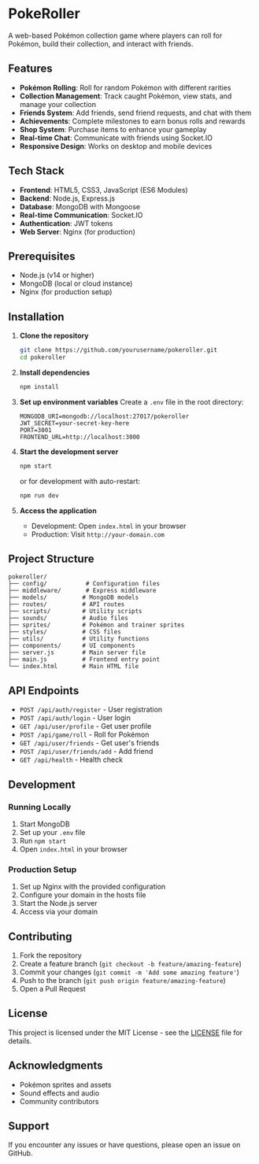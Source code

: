 # PokeRoller

A web-based Pokémon collection game where players can roll for Pokémon, build their collection, and interact with friends.

## Features

- **Pokémon Rolling**: Roll for random Pokémon with different rarities
- **Collection Management**: Track caught Pokémon, view stats, and manage your collection
- **Friends System**: Add friends, send friend requests, and chat with them
- **Achievements**: Complete milestones to earn bonus rolls and rewards
- **Shop System**: Purchase items to enhance your gameplay
- **Real-time Chat**: Communicate with friends using Socket.IO
- **Responsive Design**: Works on desktop and mobile devices

## Tech Stack

- **Frontend**: HTML5, CSS3, JavaScript (ES6 Modules)
- **Backend**: Node.js, Express.js
- **Database**: MongoDB with Mongoose
- **Real-time Communication**: Socket.IO
- **Authentication**: JWT tokens
- **Web Server**: Nginx (for production)

## Prerequisites

- Node.js (v14 or higher)
- MongoDB (local or cloud instance)
- Nginx (for production setup)

## Installation

1. **Clone the repository**
   ```bash
   git clone https://github.com/yourusername/pokeroller.git
   cd pokeroller
   ```

2. **Install dependencies**
   ```bash
   npm install
   ```

3. **Set up environment variables**
   Create a `.env` file in the root directory:
   ```env
   MONGODB_URI=mongodb://localhost:27017/pokeroller
   JWT_SECRET=your-secret-key-here
   PORT=3001
   FRONTEND_URL=http://localhost:3000
   ```

4. **Start the development server**
   ```bash
   npm start
   ```
   or for development with auto-restart:
   ```bash
   npm run dev
   ```

5. **Access the application**
   - Development: Open `index.html` in your browser
   - Production: Visit `http://your-domain.com`

## Project Structure

```
pokeroller/
├── config/           # Configuration files
├── middleware/       # Express middleware
├── models/          # MongoDB models
├── routes/          # API routes
├── scripts/         # Utility scripts
├── sounds/          # Audio files
├── sprites/         # Pokémon and trainer sprites
├── styles/          # CSS files
├── utils/           # Utility functions
├── components/      # UI components
├── server.js        # Main server file
├── main.js          # Frontend entry point
└── index.html       # Main HTML file
```

## API Endpoints

- `POST /api/auth/register` - User registration
- `POST /api/auth/login` - User login
- `GET /api/user/profile` - Get user profile
- `POST /api/game/roll` - Roll for Pokémon
- `GET /api/user/friends` - Get user's friends
- `POST /api/user/friends/add` - Add friend
- `GET /api/health` - Health check

## Development

### Running Locally

1. Start MongoDB
2. Set up your `.env` file
3. Run `npm start`
4. Open `index.html` in your browser

### Production Setup

1. Set up Nginx with the provided configuration
2. Configure your domain in the hosts file
3. Start the Node.js server
4. Access via your domain

## Contributing

1. Fork the repository
2. Create a feature branch (`git checkout -b feature/amazing-feature`)
3. Commit your changes (`git commit -m 'Add some amazing feature'`)
4. Push to the branch (`git push origin feature/amazing-feature`)
5. Open a Pull Request

## License

This project is licensed under the MIT License - see the [LICENSE](LICENSE) file for details.

## Acknowledgments

- Pokémon sprites and assets
- Sound effects and audio
- Community contributors

## Support

If you encounter any issues or have questions, please open an issue on GitHub. 